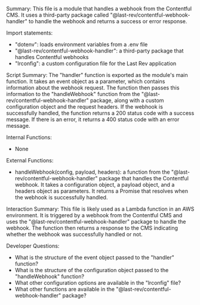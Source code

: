 Summary:
This file is a module that handles a webhook from the Contentful CMS. It uses a third-party package called "@last-rev/contentful-webhook-handler" to handle the webhook and returns a success or error response.

Import statements:
- "dotenv": loads environment variables from a .env file
- "@last-rev/contentful-webhook-handler": a third-party package that handles Contentful webhooks
- "lrconfig": a custom configuration file for the Last Rev application

Script Summary:
The "handler" function is exported as the module's main function. It takes an event object as a parameter, which contains information about the webhook request. The function then passes this information to the "handleWebhook" function from the "@last-rev/contentful-webhook-handler" package, along with a custom configuration object and the request headers. If the webhook is successfully handled, the function returns a 200 status code with a success message. If there is an error, it returns a 400 status code with an error message.

Internal Functions:
- None

External Functions:
- handleWebhook(config, payload, headers): a function from the "@last-rev/contentful-webhook-handler" package that handles the Contentful webhook. It takes a configuration object, a payload object, and a headers object as parameters. It returns a Promise that resolves when the webhook is successfully handled.

Interaction Summary:
This file is likely used as a Lambda function in an AWS environment. It is triggered by a webhook from the Contentful CMS and uses the "@last-rev/contentful-webhook-handler" package to handle the webhook. The function then returns a response to the CMS indicating whether the webhook was successfully handled or not.

Developer Questions:
- What is the structure of the event object passed to the "handler" function?
- What is the structure of the configuration object passed to the "handleWebhook" function?
- What other configuration options are available in the "lrconfig" file?
- What other functions are available in the "@last-rev/contentful-webhook-handler" package?
